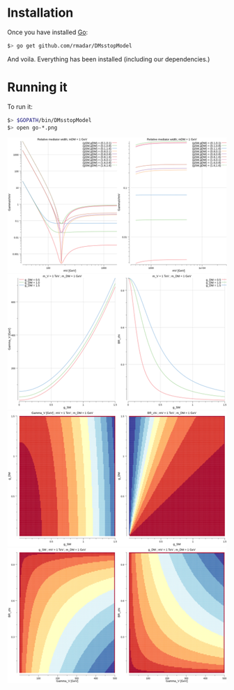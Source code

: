 # Installation

Once you have installed [Go](https://golang.org/doc/install):

```sh
$> go get github.com/rmadar/DMsstopModel
```

And voila. Everything has been installed (including our dependencies.)

# Running it

To run it:

```sh
$> $GOPATH/bin/DMsstopModel
$> open go-*.png
```

![TotalWidth](https://github.com/rmadar/DMsstopModel/raw/master/go-total-width.png)
![SMCouplingsDep](https://github.com/rmadar/DMsstopModel/raw/master/go-sm-couplings-dep.png)
![BRandGammaVsCouplings](https://github.com/rmadar/DMsstopModel/raw/master/go-br-gamma-couplings.png)
![CouplingsVsGammaBR](https://github.com/rmadar/DMsstopModel/raw/master/go-couplings-vs-gammabr.png)

